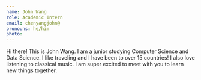 ```yaml
---
name: John Wang
role: Academic Intern
email: chenyangjohn@
pronouns: he/him
photo: 
---
```

Hi there! This is John Wang. I am a junior studying Computer Science and Data Science. I like traveling and I have been to over 15 countries! I also love listening to classical music. I am super excited to meet with you to learn new things together. 

